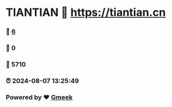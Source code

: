 # TIANTIAN :link: https://tiantian.cn 
### :page_facing_up: [6](https://tiantian.cn/tag.html) 
### :speech_balloon: 0 
### :hibiscus: 5710 
### :alarm_clock: 2024-08-07 13:25:49 
### Powered by :heart: [Gmeek](https://github.com/Meekdai/Gmeek)
